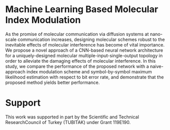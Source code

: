 # Machine Learning Based Molecular Index Modulation

As the promise of molecular communication via diffusion systems at nano-scale communication increases, designing molecular schemes robust to the inevitable effects of molecular interference has become of vital importance. We propose a novel approach of a CNN-based neural network architecture for a uniquely-designed molecular multiple-input-single-output topology in order to alleviate the damaging effects of molecular interference. In this study, we compare the performance of the proposed network with a naive-approach index modulation scheme and symbol-by-symbol maximum likelihood estimation with respect to bit error rate, and demonstrate that the proposed method yields better performance.

# Support
This work was supported in part by the Scientific and Technical ResearchCouncil of Turkey (TUBITAK) under Grant 119E190.
